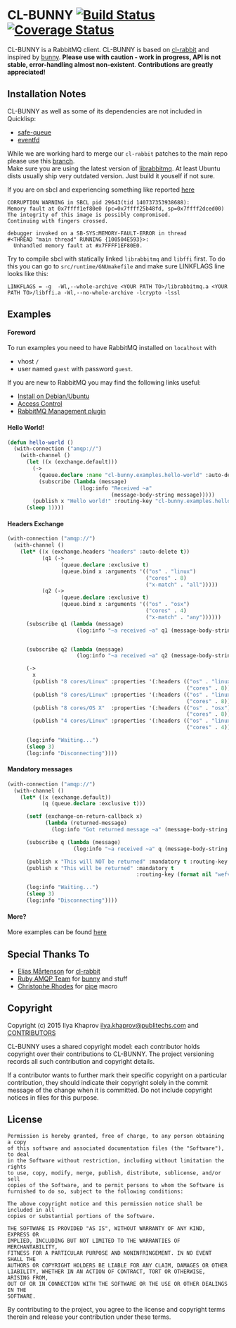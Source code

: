 # CL-BUNNY [![Build Status](https://travis-ci.org/cl-rabbit/cl-bunny.svg)](https://travis-ci.org/cl-rabbit/cl-bunny) [![Coverage Status](https://coveralls.io/repos/cl-rabbit/cl-bunny/badge.svg?branch=master&service=github)](https://coveralls.io/github/cl-rabbit/cl-bunny?branch=master)
CL-BUNNY is a RabbitMQ client. CL-BUNNY is based on [cl-rabbit](https://github.com/lokedhs/cl-rabbit) and inspired by [bunny](https://github.com/ruby-amqp/bunny).
**Please use with caution - work in progress, API is not stable, error-handling almost non-existent**. **Contributions are greatly appreciated!**

## Installation Notes
CL-BUNNY as well as some of its dependencies are not included in Quicklisp:
* [safe-queue](https://github.com/deadtrickster/safe-queue)
* [eventfd](https://github.com/deadtrickster/eventfd)

While we are working hard to merge our `cl-rabbit` patches to the main repo
please use this [branch](https://github.com/deadtrickster/cl-rabbit/tree/master1).<br>
Make sure you are using the latest version of [librabbitmq](https://github.com/alanxz/rabbitmq-c). At least Ubuntu dists usually
ship very outdated version. Just build it youself if not sure.

If you are on sbcl and experiencing something like reported [here](http://stackoverflow.com/questions/32897952/sending-messages-to-rabbit-mq-using-lisp-inside-a-docker-container)
```
CORRUPTION WARNING in SBCL pid 29643(tid 140737353938688):
Memory fault at 0x7ffff1ef80e0 (pc=0x7ffff25b48fd, sp=0x7ffff2dced00)
The integrity of this image is possibly compromised.
Continuing with fingers crossed.

debugger invoked on a SB-SYS:MEMORY-FAULT-ERROR in thread
#<THREAD "main thread" RUNNING {100504E593}>:
  Unhandled memory fault at #x7FFFF1EF80E0.
```
Try to compile sbcl with statically linked `librabbitmq` and `libffi` first.
To do this you can go to `src/runtime/GNUmakefile` and
make sure LINKFLAGS line looks like this:
```
LINKFLAGS = -g  -Wl,--whole-archive <YOUR PATH TO>/librabbitmq.a <YOUR PATH TO>/libffi.a -Wl,--no-whole-archive -lcrypto -lssl
```


## Examples
#### Foreword
To run examples you need to have RabbitMQ installed on `localhost` with
* vhost `/`
* user named `guest` with password `guest`.

If you are new to RabbitMQ you may find the following links useful:
* [Install on Debian/Ubuntu](https://www.rabbitmq.com/install-debian.html)
* [Access Control](https://www.rabbitmq.com/access-control.html)
* [RabbitMQ Management plugin](https://www.rabbitmq.com/management.html)


#### Hello World!

```lisp
(defun hello-world ()
  (with-connection ("amqp://")
    (with-channel ()
      (let ((x (exchange.default)))
        (->
          (queue.declare :name "cl-bunny.examples.hello-world" :auto-delete t)
          (subscribe (lambda (message)
                       (log:info "Received ~a"
                                 (message-body-string message)))))
        (publish x "Hello world!" :routing-key "cl-bunny.examples.hello-world"))
      (sleep 1))))
```

#### Headers Exchange
```lisp
(with-connection ("amqp://")
  (with-channel ()
    (let* ((x (exchange.headers "headers" :auto-delete t))
           (q1 (->
                 (queue.declare :exclusive t)
                 (queue.bind x :arguments '(("os" . "linux")
                                            ("cores" . 8)
                                            ("x-match" . "all")))))
           (q2 (->
                 (queue.declare :exclusive t)
                 (queue.bind x :arguments '(("os" . "osx")
                                            ("cores" . 4)
                                            ("x-match" . "any"))))))
      (subscribe q1 (lambda (message)
                      (log:info "~a received ~a" q1 (message-body-string message))))


      (subscribe q2 (lambda (message)
                      (log:info "~a received ~a" q2 (message-body-string message))))

      (->
        x
        (publish "8 cores/Linux" :properties '(:headers (("os" . "linux")
                                                         ("cores" . 8))))
        (publish "8 cores/Linux" :properties '(:headers (("os" . "linux")
                                                         ("cores" . 8))))
        (publish "8 cores/OS X"  :properties '(:headers (("os" . "osx")
                                                         ("cores" . 8))))
        (publish "4 cores/Linux" :properties '(:headers (("os" . "linux")
                                                         ("cores" . 4)))))

      (log:info "Waiting...")
      (sleep 3)
      (log:info "Disconnecting"))))
```
#### Mandatory messages

```lisp
(with-connection ("amqp://")
  (with-channel ()
    (let* ((x (exchange.default))
           (q (queue.declare :exclusive t)))

      (setf (exchange-on-return-callback x)
            (lambda (returned-message)
              (log:info "Got returned message ~a" (message-body-string returned-message))))

      (subscribe q (lambda (message)                       
                     (log:info "~a received ~a" q (message-body-string message))))

      (publish x "This will NOT be returned" :mandatory t :routing-key q)
      (publish x "This will be returned" :mandatory t
                                         :routing-key (format nil "wefvvtrw~a" (random 10)))        

      (log:info "Waiting...")
      (sleep 3)
      (log:info "Disconnecting"))))
```

#### More?
More examples can be found [here](examples)

## Special Thanks To
* [Elias Mårtenson](https://github.com/lokedhs) for [cl-rabbit](https://github.com/lokedhs/cl-rabbit)
* [Ruby AMQP Team](https://github.com/ruby-amqp) for [bunny](https://github.com/ruby-amqp/bunny) and stuff
* [Christophe Rhodes](http://christophe.rhodes.io/) for [pipe](http://christophe.rhodes.io/notes/blog/posts/2014/code_walking_for_pipe_sequencing/) macro

## Copyright
Copyright (c) 2015 Ilya Khaprov <ilya.khaprov@publitechs.com> and [CONTRIBUTORS](CONTRIBUTORS.md)

CL-BUNNY uses a shared copyright model: each contributor holds copyright over their contributions to CL-BUNNY. The project versioning records all such contribution and copyright details.

If a contributor wants to further mark their specific copyright on a particular contribution, they should indicate their copyright solely in the commit message of the change when it is committed. Do not include copyright notices in files for this purpose.

## License
```
Permission is hereby granted, free of charge, to any person obtaining a copy
of this software and associated documentation files (the "Software"), to deal
in the Software without restriction, including without limitation the rights
to use, copy, modify, merge, publish, distribute, sublicense, and/or sell
copies of the Software, and to permit persons to whom the Software is
furnished to do so, subject to the following conditions:

The above copyright notice and this permission notice shall be included in all
copies or substantial portions of the Software.

THE SOFTWARE IS PROVIDED "AS IS", WITHOUT WARRANTY OF ANY KIND, EXPRESS OR
IMPLIED, INCLUDING BUT NOT LIMITED TO THE WARRANTIES OF MERCHANTABILITY,
FITNESS FOR A PARTICULAR PURPOSE AND NONINFRINGEMENT. IN NO EVENT SHALL THE
AUTHORS OR COPYRIGHT HOLDERS BE LIABLE FOR ANY CLAIM, DAMAGES OR OTHER
LIABILITY, WHETHER IN AN ACTION OF CONTRACT, TORT OR OTHERWISE, ARISING FROM,
OUT OF OR IN CONNECTION WITH THE SOFTWARE OR THE USE OR OTHER DEALINGS IN THE
SOFTWARE.
```

By contributing to the project, you agree to the license and copyright terms therein and release your contribution under these terms.
